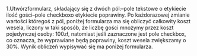 1.Utwórzformularz, składający się z dwóch pól:–pole tekstowe o etykiecie ilość gości–pole checkboxo etykiecie poprawiny. Po każdorazowej zmianie wartości któregoś z pól, poniżej formularza ma się obliczyć całkowity koszt wesela, liczony w taki sposób, że liczbę gości mnożymy przez koszt pojedynczej osoby: 100zł, natomiast jeśli zaznaczone jest pole checkbox, co oznacza, że wyprawiane będą poprawiny, koszt wesela zwiększamy o 30%. Wynik obliczeń wypisywać się ma poniżej formularza.
